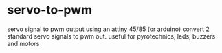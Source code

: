 # servo-to-pwm
servo signal to pwm output 
using an attiny 45/85 (or arduino) convert  2 standard servo signals to pwm out.
useful for pyrotechnics, leds, buzzers and motors 
